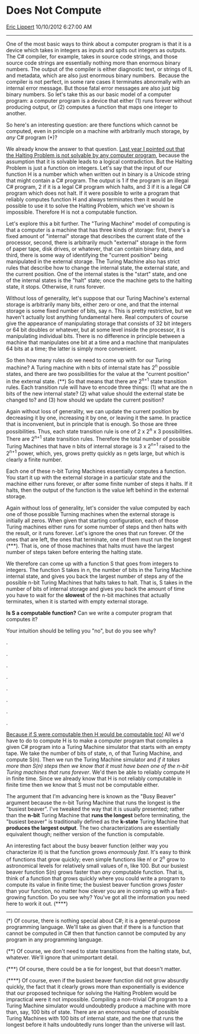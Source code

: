 # Does Not Compute

[Eric Lippert](https://social.msdn.microsoft.com/profile/Eric%20Lippert) 10/10/2012 6:27:00 AM

-----

One of the most basic ways to think about a computer program is that it is a device which takes in integers as inputs and spits out integers as outputs. The C\# compiler, for example, takes in source code strings, and those source code strings are essentially nothing more than enormous binary numbers. The output of the compiler is either diagnostic text, or strings of IL and metadata, which are also just enormous binary numbers.  Because the compiler is not perfect, in some rare cases it terminates abnormally with an internal error message. But those fatal error messages are also just big binary numbers. So let's take this as our basic model of a computer program: a computer program is a device that either (1) runs forever without producing output, or (2) computes a function that maps one integer to another.

So here's an interesting question: are there functions which cannot be computed, even in principle on a machine with arbitrarily much storage, by *any* C\# program (\*)?

We already know the answer to that question. [Last year I pointed out that the Halting Problem is not solvable by any computer program](http://blogs.msdn.com/b/ericlippert/archive/2011/02/24/never-say-never-part-two.aspx), because the assumption that it is solvable leads to a logical contradiction. But the Halting Problem is just a function on integers. Let's say that the input of our function H is a number which when written out in binary is a Unicode string that might contain a C\# program. The output is 1 if the program is an illegal C\# program, 2 if it is a legal C\# program which halts, and 3 if it is a legal C\# program which does not halt. If it were possible to write a program that reliably computes function H and always terminates then it would be possible to use it to solve the Halting Problem, which we've shown is impossible. Therefore H is not a computable function.

Let's explore this a bit further. The "Turing Machine" model of computing is that a computer is a machine that has three kinds of storage: first, there's a fixed amount of "internal" storage that describes the current state of the processor, second, there is arbitrarily much "external" storage in the form of paper tape, disk drives, or whatever, that can contain binary data, and third, there is some way of identifying the "current position" being manipulated in the external storage. The Turing Machine also has strict rules that describe how to change the internal state, the external state, and the current position. One of the internal states is the "start" state, and one of the internal states is the "halt" state; once the machine gets to the halting state, it stops. Otherwise, it runs forever.

Without loss of generality, let's suppose that our Turing Machine's external storage is arbitrarily many bits, either zero or one, and that the internal storage is some fixed number of bits, say n. This is pretty restrictive, but we haven't actually lost anything fundamental here. Real computers of course give the appearance of manipulating storage that consists of 32 bit integers or 64 bit doubles or whatever, but at some level inside the processor, it is manipulating individual bits. There is no difference in principle between a machine that manipulates one bit at a time and a machine that manipulates 64 bits at a time; the latter is simply more convenient.

So then how many rules do we need to come up with for our Turing machine? A Turing machine with n bits of internal state has 2<sup>n</sup> possible states, and there are two possibilities for the value at the "current position" in the external state. (\*\*) So that means that there are 2<sup>n+1</sup> state transition rules. Each transition rule will have to encode three things: (1) what are the n bits of the new internal state? (2) what value should the external state be changed to? and (3) how should we update the current position?

Again without loss of generality, we can update the current position by decreasing it by one, increasing it by one, or leaving it the same. In practice that is inconvenient, but in principle that is enough. So those are three possibilities. Thus, each state transition rule is one of 2 x 2<sup>n</sup> x 3 possibilities. There are 2<sup>n+1</sup> state transition rules. Therefore the total number of possible Turing Machines that have n bits of internal storage is 3 x 2<sup>n+1</sup> raised to the 2<sup>n+1</sup> power, which, yes, grows pretty quickly as n gets large, but which is clearly a finite number.

Each one of these n-bit Turing Machines essentially computes a function. You start it up with the external storage in a particular state and the machine either runs forever, or after some finite number of steps it halts. If it halts, then the output of the function is the value left behind in the external storage.

Again without loss of generality, let's consider the value computed by each one of those possible Turning machines when the external storage is initially all zeros. When given that starting configuration, each of those Turing machines either runs for some number of steps and then halts with the result, or it runs forever. Let's ignore the ones that run forever. Of the ones that are left, the ones that terminate, one of them must run the longest (\*\*\*). That is, one of those machines that halts must have the largest number of steps taken before entering the halting state.

We therefore can come up with a function S that goes from integers to integers. The function S takes in n, the number of bits in the Turing Machine internal state, and gives you back the largest number of steps any of the possible n-bit Turing Machines that halts takes to halt. That is, S takes in the number of bits of internal storage and gives you back the amount of time you have to wait for the **slowest** of the n-bit machines that actually terminates, when it is started with empty external storage.

**Is S a computable function?** Can we write a computer program that computes it?

Your intuition should be telling you "no", but do you see why?

.

.

.

.

.

.

.

.

[Because if S were computable then H would be computable too\!](https://www.youtube.com/watch?v=ieuBkWHfCuc) All we'd have to do to compute H is to make a computer program that compiles a given C\# program into a Turing Machine simulator that starts with an empty tape. We take the number of bits of state, n, of that Turing Machine, and compute S(n). Then we run the Turing Machine simulator and *if it takes more than S(n) steps then we know that it must have been one of the n-bit Turing machines that runs forever*. We'd then be able to reliably compute H in finite time. Since we already know that H is not reliably computable in finite time then we know that S must not be computable either.

The argument that I'm advancing here is known as the "Busy Beaver" argument because the n-bit Turing Machine that runs the longest is the "busiest beaver". I've tweaked the way that it is usually presented; rather than the **n-bit** Turing Machine that **runs the longest** before terminating, the "busiest beaver" is traditionally defined as the **k-state** Turing Machine that **produces the largest output**. The two characterizations are essentially equivalent though; neither version of the function is computable.

An interesting fact about the busy beaver function (either way you characterize it) is that the function grows *enormously fast*. It's easy to think of functions that grow quickly; even simple functions like n\! or 2<sup>n</sup> grow to astronomical levels for relatively small values of n, like 100. But our busiest beaver function S(n) grows faster than *any* computable function. That is, think of a function that grows quickly where you could write a program to compute its value in finite time; the busiest beaver function grows *faster* than your function, no matter how clever you are in coming up with a fast-growing function. Do you see why? You've got all the information you need here to work it out. (\*\*\*\*)

-----

(\*) Of course, there is nothing special about C\#; it is a general-purpose programming language. We'll take as given that if there is a function that cannot be computed in C\# then that function cannot be computed by any program in any programming language.

(\*\*) Of course, we don't need to state transitions from the halting state, but, whatever. We'll ignore that unimportant detail.

(\*\*\*) Of course, there could be a tie for longest, but that doesn't matter.

(\*\*\*\*) Of course, even if the busiest beaver function did not grow absurdly quickly, the fact that it clearly grows more than exponentially is evidence that our proposed technique for solving the Halting Problem would be impractical were it not impossible. Compiling a non-trivial C\# program to a Turing Machine simulator would undoubtedly produce a machine with more than, say, 100 bits of state. There are an enormous number of possible Turing Machines with 100 bits of internal state, and the one that runs the longest before it halts undoubtedly runs longer than the universe will last.

